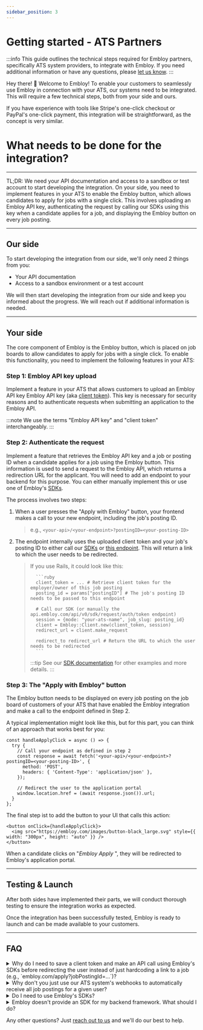 ```yaml
---
sidebar_position: 3
---
```


# Getting started - ATS Partners

:::info
This guide outlines the technical steps required for Embloy partners, specifically ATS system providers, to integrate with Embloy. If you need additional information or have any questions, please [let us know](https://about.embloy.com/en/contact).
:::

Hey there! 👋 Welcome to Embloy! To enable your customers to seamlessly use Embloy in connection with your ATS, our systems need to be integrated. This will require a few technical steps, both from your side and ours.

If you have experience with tools like Stripe's one-click checkout or PayPal's one-click payment, this integration will be straightforward, as the concept is very similar.

# What needs to be done for the integration?

---

TL;DR: We need your API documentation and access to a sandbox or test account to start developing the integration. On your side, you need to implement features in your ATS to enable the Embloy button, which allows candidates to apply for jobs with a single click. This involves uploading an Embloy API key, authenticating the request by calling our SDKs using this key when a candidate applies for a job, and displaying the Embloy button on every job posting.

---

## Our side

To start developing the integration from our side, we'll only need 2 things from you:

- Your API documentation
- Access to a sandbox environment or a test account

We will then start developing the integration from our side and keep you informed about the progress. We will reach out if additional information is needed.

---

## Your side

The core component of Embloy is the Embloy button, which is placed on job boards to allow candidates to apply for jobs with a single click. To enable this functionality, you need to implement the following features in your ATS:

### Step 1: Embloy API key upload

Implement a feature in your ATS that allows customers to upload an Embloy API key Embloy API key (aka [client token](/docs/core/tokens/token_info#client-token)). This key is necessary for security reasons and to authenticate requests when submitting an application to the Embloy API.

:::note
We use the terms "Embloy API key" and "client token" interchangeably.
:::

### Step 2: Authenticate the request

Implement a feature that retrieves the Embloy API key and a job or posting ID when a candidate applies for a job using the Embloy button. This information is used to send a request to the Embloy API, which returns a redirection URL for the applicant. You will need to add an endpoint to your backend for this purpose. You can either manually implement this or use one of Embloy's [SDKs](/docs/sdks/overview).

The process involves two steps:

1.  When a user presses the "Apply with Embloy" button, your frontend makes a call to your new endpoint, including the job's posting ID.

    > e.g., `<your-api>/<your-endpoint>?postingID=<your-posting-ID>`

2.  The endpoint internally uses the uploaded client token and your job's posting ID to either call our [SDKs](/docs/sdks/overview) or [this endpoint](https://docs.embloy.com/#7629b41f-882f-4897-bacd-5b900378eac6). This will return a link to which the user needs to be redirected.

    > If you use Rails, it could look like this:
    >
    >       ```ruby
    >       client_token = ... # Retrieve client token for the employer/owner of this job posting
    >       posting_id = params["postingID"] # The job's posting ID  needs to be passed to this endpoint
    >
    >       # Call our SDK (or manually the api.embloy.com/api/v0/sdk/request/auth/token endpoint)
    >       session = {mode: "your-ats-name", job_slug: posting_id}
    >       client = Embloy::Client.new(client_token, session)
    >       redirect_url = client.make_request
    >
    >       redirect_to redirect_url # Return the URL to which the user needs to be redirected
    >       ```
    >
    > :::tip
    > See our [SDK documentation](/docs/sdks/overview.mdx) for other examples and more details.
    > :::

### Step 3: The "Apply with Embloy" button

The Embloy button needs to be displayed on every job posting on the job board of customers of your ATS that have enabled the Embloy integration and make a call to the endpoint defined in Step 2.

A typical implementation might look like this, but for this part, you can think of an approach that works best for you:


```TSX title="application-form.tsx"
const handleApplyClick = async () => {
  try {
    // Call your endpoint as defined in step 2
    const response = await fetch('<your-api>/<your-endpoint>?postingID=<your-posting-ID>', {
      method: 'POST',
      headers: { 'Content-Type': 'application/json' },
    });

    // Redirect the user to the application portal
    window.location.href = (await response.json()).url;
  }
};
```

The final step ist to add the button to your UI that calls this action:

```TSX title="app/application-form.tsx"
<button onClick={handleApplyClick}>
  <img src="https://embloy.com/images/button-black_large.svg" style={{ width: "300px", height: "auto" }} />
</button>
```

When a candidate clicks on "_Embloy Apply_ ", they will be redirected to Embloy's application portal.

---

## Testing & Launch

After both sides have implemented their parts, we will conduct thorough testing to ensure the integration works as expected.

Once the integration has been successfully tested, Embloy is ready to launch and can be made available to your customers.

---

## FAQ

<details>
<summary>Why do I need to save a client token and make an API call using Embloy's SDKs before redirecting the user instead of just hardcoding a link to a job (e.g., `embloy.com/apply?jobPostingId=...`)?</summary>

_There are two reasons for this:_

1. _**Security**: We need to ensure that applications for a certain job are only submitted from a site where the employer has uploaded the application form (e.g., your job posting). For this, we need the client token (aka Embloy API key)._
2. _**Request Authentication**: We need to verify that a redirection to our portal has been done by an Embloy customer who is authorized for this action. Hence, to authenticate the request, you call our SDKs using the customer's (secret) client token to return a (public and short-lived) request token which we then verify._
</details>

<details>
<summary>Why don't you just use our ATS system's webhooks to automatically receive all job postings for a given user?</summary>

_**To avoid unnecessary storage of sensitive information**, when a customer integrates Embloy, we don't directly fetch all their jobs. We only request jobs from your ATS system's API on a need-to-know basis. When a customer uses the button on a new job posting, this job posting is unknown to Embloy's API. When a user applies for this job using Embloy, we automatically check whether we already have this job or not, and if not, we then fetch it from your API. That's why the authentication steps, as explained above, are so important._

</details>

<details>
<summary>Do I need to use Embloy's SDKs?</summary>

_**No**. You can use our [open-source SDKs](https://github.com/embloy) out of convenience, but if you don't want to, you can do it manually by calling [this endpoint](https://docs.embloy.com/#7629b41f-882f-4897-bacd-5b900378eac6)._

</details>

<details>
<summary>Embloy doesn't provide an SDK for my backend framework. What should I do?</summary>

_We try to provide SDKs for the most popular frameworks, but if we don't support yours yet, **please contact us** and we'll either create a new SDK or explain in detail how to do it manually using [this endpoint](https://docs.embloy.com/#7629b41f-882f-4897-bacd-5b900378eac6)._

</details>

Any other questions? Just [reach out to us](https://about.embloy.com/en/contact) and we'll do our best to help.
